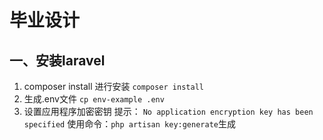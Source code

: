 # 毕业设计
## 一、安装laravel
1. composer install 进行安装
`composer install`
2. 生成.env文件
`cp env-example .env`
3. 设置应用程序加密密钥
提示：
`No application encryption key has been specified`
使用命令：`php artisan key:generate`生成